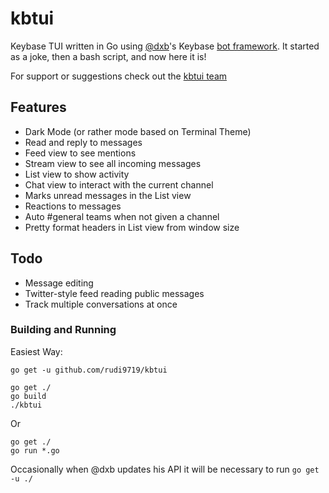 # kbtui
Keybase TUI written in Go using [@dxb](https://keybase.io/dxb)'s 
Keybase [bot framework](https://godoc.org/samhofi.us/x/keybase).
It started as a joke, then a bash script, and now here it is!

For support or suggestions check out the [kbtui team](https://keybase.io/team/kbtui)

## Features
* Dark Mode (or rather mode based on Terminal Theme)
* Read and reply to messages
* Feed view to see mentions
* Stream view to see all incoming messages
* List view to show activity
* Chat view to interact with the current channel
* Marks unread messages in the List view
* Reactions to messages
* Auto #general teams when not given a channel
* Pretty format headers in List view from window size

## Todo
* Message editing
* Twitter-style feed reading public messages
* Track multiple conversations at once

### Building and Running
Easiest Way:
```
go get -u github.com/rudi9719/kbtui
```

```
go get ./
go build
./kbtui
```
Or
```
go get ./
go run *.go
```
Occasionally when @dxb updates his API it will be necessary to run 
`go get -u ./`
